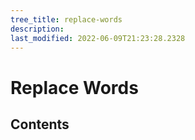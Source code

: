 ```yaml
---
tree_title: replace-words
description: 
last_modified: 2022-06-09T21:23:28.2328
---
```


# Replace Words

## Contents
